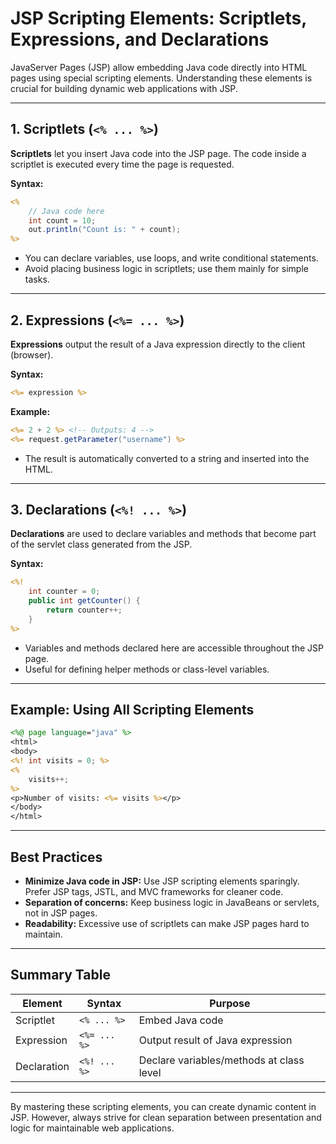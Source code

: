 # JSP Scripting Elements: Scriptlets, Expressions, and Declarations

JavaServer Pages (JSP) allow embedding Java code directly into HTML pages using special scripting elements. Understanding these elements is crucial for building dynamic web applications with JSP.

---

## 1. Scriptlets (`<% ... %>`)

**Scriptlets** let you insert Java code into the JSP page. The code inside a scriptlet is executed every time the page is requested.

**Syntax:**

```jsp
<% 
    // Java code here
    int count = 10;
    out.println("Count is: " + count);
%>
```

- You can declare variables, use loops, and write conditional statements.
- Avoid placing business logic in scriptlets; use them mainly for simple tasks.

---

## 2. Expressions (`<%= ... %>`)

**Expressions** output the result of a Java expression directly to the client (browser).

**Syntax:**

```jsp
<%= expression %>
```

**Example:**

```jsp
<%= 2 + 2 %> <!-- Outputs: 4 -->
<%= request.getParameter("username") %>
```

- The result is automatically converted to a string and inserted into the HTML.

---

## 3. Declarations (`<%! ... %>`)

**Declarations** are used to declare variables and methods that become part of the servlet class generated from the JSP.

**Syntax:**

```jsp
<%! 
    int counter = 0;
    public int getCounter() {
        return counter++;
    }
%>
```

- Variables and methods declared here are accessible throughout the JSP page.
- Useful for defining helper methods or class-level variables.

---

## Example: Using All Scripting Elements

```jsp
<%@ page language="java" %>
<html>
<body>
<%! int visits = 0; %>
<%
    visits++;
%>
<p>Number of visits: <%= visits %></p>
</body>
</html>
```

---

## Best Practices

- **Minimize Java code in JSP:** Use JSP scripting elements sparingly. Prefer JSP tags, JSTL, and MVC frameworks for cleaner code.
- **Separation of concerns:** Keep business logic in JavaBeans or servlets, not in JSP pages.
- **Readability:** Excessive use of scriptlets can make JSP pages hard to maintain.

---

## Summary Table

| Element      | Syntax         | Purpose                                 |
|--------------|---------------|-----------------------------------------|
| Scriptlet    | `<% ... %>`   | Embed Java code                         |
| Expression   | `<%= ... %>`  | Output result of Java expression        |
| Declaration  | `<%! ... %>`  | Declare variables/methods at class level|

---

By mastering these scripting elements, you can create dynamic content in JSP. However, always strive for clean separation between presentation and logic for maintainable web applications.

